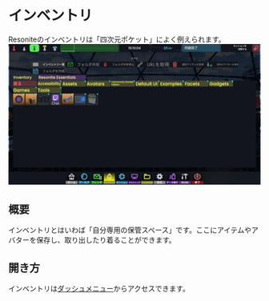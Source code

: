 # インベントリ
Resoniteのインベントリは「四次元ポケット」によく例えられます。
![インベントリ](../image/inventory.webp)
## 概要
インベントリとはいわば「自分専用の保管スペース」です。ここにアイテムやアバターを保存し、取り出したり着ることができます。
## 開き方
インベントリは[ダッシュメニュー](BasicControls/dashMenu.md)からアクセスできます。